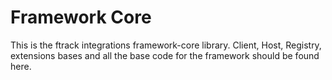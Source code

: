 # Framework Core

This is the ftrack integrations framework-core library.
Client, Host, Registry, extensions bases and all the base code for the framework should be found here.
